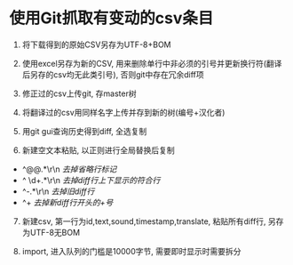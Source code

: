 # 使用Git抓取有变动的csv条目
1. 将下载得到的原始CSV另存为UTF-8+BOM

2. 使用excel另存为新的CSV, 用来删除单行中非必须的引号并更新换行符(翻译后另存的csv均无此类引号), 否则git中存在冗余diff项

3. 修正过的csv上传git, 存master树

4. 将翻译过的csv用同样名字上传并存到新的树(编号+汉化者)

5. 用git gui查询历史得到diff, 全选复制

6. 新建空文本粘贴, 以正则进行全局替换后复制
-	^@@.*\r\n	*去掉省略行标记*
-	^ \d+.*\r\n	*去掉diff行上下显示的符合行*
-	^-.*\r\n	*去掉旧diff行*
-	^\+		*去掉新diff行开头的+号*

7. 新建csv, 第一行为id,text,sound,timestamp,translate, 粘贴所有diff行, 另存为UTF-8无BOM

8. import, 进入队列的门槛是10000字节, 需要即时显示时需要拆分
